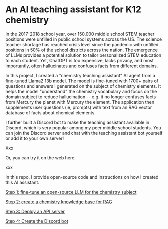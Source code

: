 # An AI teaching assistant for K12 chemistry

In the 2017-2018 school year, over 150,000 middle school STEM teacher positions were unfilled in public school systems across the US. The science teacher shortage has reached crisis level since the pandemic with unfilled positions in 50% of the school districts across the nation. The emergence of LLMs provides a potential solution to tailor personalized STEM education to each student. Yet, ChatGPT is too expensive, lacks privacy, and most importantly, often hallucinates and confuses facts from different domains. 

In this project, I created a "chemistry teaching assistant" AI agent from a fine-tuned Llama2 13b model. The model is fine-tuned with 1700+ pairs of questions and answers I generated on the subject of chemistry elements. It helps the model "understand" the chemistry vocabulary and focus on the domain subject to reduce hallucination -- e.g. it no longer confuses facts from Mercury the planet with Mercury the element. The application then supplements user questions (ie, prompts) with text from an RAG vector database of facts about chemical elements. 

I further built a Discord bot to make the teaching assistant available in Discord, which is very popular among my peer middle school students. You can join the Discord server and chat with the teaching assistant bot yourself or add it to your own server!

Xxx

Or, you can try it on the web here: 

xxx

In this repo, I provide open-source code and instructions on how I created this AI assistant.

[Step 1: fine-tune an open-source LLM for the chemistry subject](fine-tune-model/)

[Step 2: create a chemistry knowledge base for RAG](embeddings/)

[Step 3: Deploy an API server](api-server/)

[Step 4: Create the Discord bot](discord/)


